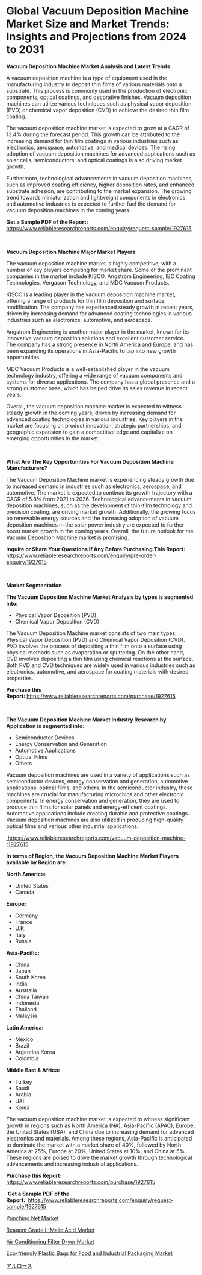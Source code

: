 <p><h1>Global Vacuum Deposition Machine Market Size and Market Trends: Insights and Projections from 2024 to 2031</h1></p><p><strong>Vacuum Deposition Machine Market Analysis and Latest Trends</strong></p>
<p><p>A vacuum deposition machine is a type of equipment used in the manufacturing industry to deposit thin films of various materials onto a substrate. This process is commonly used in the production of electronic components, optical coatings, and decorative finishes. Vacuum deposition machines can utilize various techniques such as physical vapor deposition (PVD) or chemical vapor deposition (CVD) to achieve the desired thin film coating.</p><p>The vacuum deposition machine market is expected to grow at a CAGR of 13.4% during the forecast period. This growth can be attributed to the increasing demand for thin film coatings in various industries such as electronics, aerospace, automotive, and medical devices. The rising adoption of vacuum deposition machines for advanced applications such as solar cells, semiconductors, and optical coatings is also driving market growth.</p><p>Furthermore, technological advancements in vacuum deposition machines, such as improved coating efficiency, higher deposition rates, and enhanced substrate adhesion, are contributing to the market expansion. The growing trend towards miniaturization and lightweight components in electronics and automotive industries is expected to further fuel the demand for vacuum deposition machines in the coming years.</p></p>
<p><strong>Get a Sample PDF of the Report:&nbsp;</strong> <a href="https://www.reliableresearchreports.com/enquiry/request-sample/1927615">https://www.reliableresearchreports.com/enquiry/request-sample/1927615</a></p>
<p>&nbsp;</p>
<p><strong>Vacuum Deposition Machine Major Market Players</strong></p>
<p><p>The vacuum deposition machine market is highly competitive, with a number of key players competing for market share. Some of the prominent companies in the market include KISCO, Angstrom Engineering, IBC Coating Technologies, Vergason Technology, and MDC Vacuum Products.</p><p>KISCO is a leading player in the vacuum deposition machine market, offering a range of products for thin film deposition and surface modification. The company has experienced steady growth in recent years, driven by increasing demand for advanced coating technologies in various industries such as electronics, automotive, and aerospace.</p><p>Angstrom Engineering is another major player in the market, known for its innovative vacuum deposition solutions and excellent customer service. The company has a strong presence in North America and Europe, and has been expanding its operations in Asia-Pacific to tap into new growth opportunities.</p><p>MDC Vacuum Products is a well-established player in the vacuum technology industry, offering a wide range of vacuum components and systems for diverse applications. The company has a global presence and a strong customer base, which has helped drive its sales revenue in recent years.</p><p>Overall, the vacuum deposition machine market is expected to witness steady growth in the coming years, driven by increasing demand for advanced coating technologies in various industries. Key players in the market are focusing on product innovation, strategic partnerships, and geographic expansion to gain a competitive edge and capitalize on emerging opportunities in the market.</p></p>
<p>&nbsp;</p>
<p><strong>What Are The Key Opportunities For Vacuum Deposition Machine Manufacturers?</strong></p>
<p><p>The Vacuum Deposition Machine market is experiencing steady growth due to increased demand in industries such as electronics, aerospace, and automotive. The market is expected to continue its growth trajectory with a CAGR of 5.8% from 2021 to 2026. Technological advancements in vacuum deposition machines, such as the development of thin-film technology and precision coating, are driving market growth. Additionally, the growing focus on renewable energy sources and the increasing adoption of vacuum deposition machines in the solar power industry are expected to further boost market growth in the coming years. Overall, the future outlook for the Vacuum Deposition Machine market is promising.</p></p>
<p><strong>Inquire or Share Your Questions If Any Before Purchasing This Report:</strong> <a href="https://www.reliableresearchreports.com/enquiry/pre-order-enquiry/1927615">https://www.reliableresearchreports.com/enquiry/pre-order-enquiry/1927615</a></p>
<p>&nbsp;</p>
<p><strong>Market Segmentation</strong></p>
<p><strong>The Vacuum Deposition Machine Market Analysis by types is segmented into:</strong></p>
<p><ul><li>Physical Vapor Deposition (PVD)</li><li>Chemical Vapor Deposition (CVD)</li></ul></p>
<p><p>The Vacuum Deposition Machine market consists of two main types: Physical Vapor Deposition (PVD) and Chemical Vapor Deposition (CVD). PVD involves the process of depositing a thin film onto a surface using physical methods such as evaporation or sputtering. On the other hand, CVD involves depositing a thin film using chemical reactions at the surface. Both PVD and CVD techniques are widely used in various industries such as electronics, automotive, and aerospace for coating materials with desired properties.</p></p>
<p><strong>Purchase this Report:&nbsp;</strong><a href="https://www.reliableresearchreports.com/purchase/1927615">https://www.reliableresearchreports.com/purchase/1927615</a></p>
<p>&nbsp;</p>
<p><strong>The Vacuum Deposition Machine Market Industry Research by Application is segmented into:</strong></p>
<p><ul><li>Semiconductor Devices</li><li>Energy Conservation and Generation</li><li>Automotive Applications</li><li>Optical Films</li><li>Others</li></ul></p>
<p><p>Vacuum deposition machines are used in a variety of applications such as semiconductor devices, energy conservation and generation, automotive applications, optical films, and others. In the semiconductor industry, these machines are crucial for manufacturing microchips and other electronic components. In energy conservation and generation, they are used to produce thin films for solar panels and energy-efficient coatings. Automotive applications include creating durable and protective coatings. Vacuum deposition machines are also utilized in producing high-quality optical films and various other industrial applications.</p></p>
<p><a href="https://www.reliableresearchreports.com/vacuum-deposition-machine-r1927615">&nbsp;https://www.reliableresearchreports.com/vacuum-deposition-machine-r1927615</a></p>
<p><strong>In terms of Region, the Vacuum Deposition Machine Market Players available by Region are:</strong></p>
<p>
    <p> <strong> North America: </strong>
        <ul>
            <li>United States</li>
            <li>Canada</li>
        </ul>
        </p> 
    <p> <strong> Europe: </strong>
        <ul>
            <li>Germany</li>
            <li>France</li>
            <li>U.K.</li>
            <li>Italy</li>
            <li>Russia</li>
        </ul>
        </p> 
    <p> <strong> Asia-Pacific: </strong>
        <ul>
            <li>China</li>
            <li>Japan</li>
            <li>South Korea</li>
            <li>India</li>
            <li>Australia</li>
            <li>China Taiwan</li>
            <li>Indonesia</li>
            <li>Thailand</li>
            <li>Malaysia</li>
        </ul>
        </p> 
    <p> <strong> Latin America: </strong>
        <ul>
            <li>Mexico</li>
            <li>Brazil</li>
            <li>Argentina Korea</li>
            <li>Colombia</li>
        </ul>
        </p> 
    <p> <strong> Middle East & Africa: </strong>
        <ul>
            <li>Turkey</li>
            <li>Saudi</li>
            <li>Arabia</li>
            <li>UAE</li>
            <li>Korea</li>
        </ul>
    </p>
    </p>
<p><p>The vacuum deposition machine market is expected to witness significant growth in regions such as North America (NA), Asia-Pacific (APAC), Europe, the United States (USA), and China due to increasing demand for advanced electronics and materials. Among these regions, Asia-Pacific is anticipated to dominate the market with a market share of 40%, followed by North America at 25%, Europe at 20%, United States at 10%, and China at 5%. These regions are poised to drive the market growth through technological advancements and increasing industrial applications.</p></p>
<p><strong>Purchase this Report: </strong><a href="https://www.reliableresearchreports.com/purchase/1927615">https://www.reliableresearchreports.com/purchase/1927615</a></p>
<p>&nbsp;<strong>Get a Sample PDF of the Report:&nbsp;&nbsp;</strong><a href="https://www.reliableresearchreports.com/enquiry/request-sample/1927615">https://www.reliableresearchreports.com/enquiry/request-sample/1927615</a></p>
<p><strong></strong></p>
<p><p><a href="https://issuu.com/reportprime-2/docs/punching-net-market-size-2030.pptx">Punching Net Market</a></p><p><a href="https://www.linkedin.com/pulse/reagent-grade-l-malic-acid-market-size-growing-forecasted-period-ni1pc?trackingId=QZTAn%2FGu9F078l%2F0rdQ%2FwA%3D%3D">Reagent Grade L-Malic Acid Market</a></p><p><a href="https://github.com/abdelrhmankishk22/Market-Research-Report-List-4/blob/main/air-conditioning-filter-dryer-market.md">Air Conditioning Filter Dryer Market</a></p><p><a href="https://www.linkedin.com/pulse/eco-friendly-plastic-bags-food-industrial-packaging-market-size-xclbf?trackingId=2s5aRZBy9ykwGr9wAbJZqA%3D%3D">Eco-friendly Plastic Bags for Food and Industrial Packaging Market</a></p><p><a href="https://github.com/wkuactfdzwizk06/Market-Research-Report-List-1/blob/main/897418829080.md">アルロース</a></p></p>
